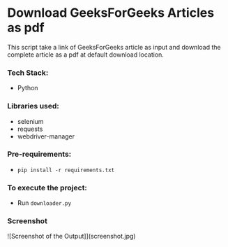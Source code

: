 # Download GeeksForGeeks Articles as pdf
This script take a link of GeeksForGeeks article as input and download the complete article as a pdf at default download location.

### Tech Stack:
+ Python

### Libraries used:
+ selenium
+ requests
+ webdriver-manager

###  Pre-requirements:
+ `pip install -r requirements.txt`

### To execute the project:
+ Run `downloader.py`

### Screenshot
![Screenshot of the Output]](screenshot.jpg)
